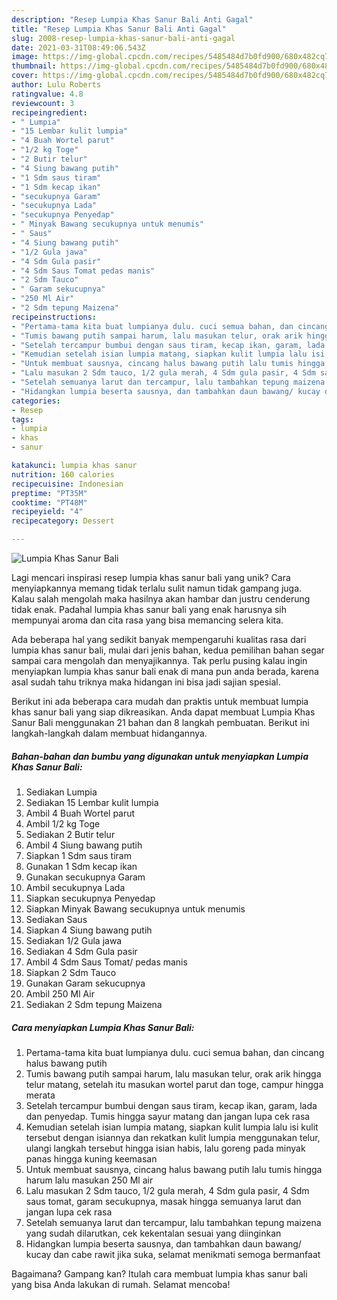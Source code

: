```yaml
---
description: "Resep Lumpia Khas Sanur Bali Anti Gagal"
title: "Resep Lumpia Khas Sanur Bali Anti Gagal"
slug: 2008-resep-lumpia-khas-sanur-bali-anti-gagal
date: 2021-03-31T08:49:06.543Z
image: https://img-global.cpcdn.com/recipes/5485484d7b0fd900/680x482cq70/lumpia-khas-sanur-bali-foto-resep-utama.jpg
thumbnail: https://img-global.cpcdn.com/recipes/5485484d7b0fd900/680x482cq70/lumpia-khas-sanur-bali-foto-resep-utama.jpg
cover: https://img-global.cpcdn.com/recipes/5485484d7b0fd900/680x482cq70/lumpia-khas-sanur-bali-foto-resep-utama.jpg
author: Lulu Roberts
ratingvalue: 4.8
reviewcount: 3
recipeingredient:
- " Lumpia"
- "15 Lembar kulit lumpia"
- "4 Buah Wortel parut"
- "1/2 kg Toge"
- "2 Butir telur"
- "4 Siung bawang putih"
- "1 Sdm saus tiram"
- "1 Sdm kecap ikan"
- "secukupnya Garam"
- "secukupnya Lada"
- "secukupnya Penyedap"
- " Minyak Bawang secukupnya untuk menumis"
- " Saus"
- "4 Siung bawang putih"
- "1/2 Gula jawa"
- "4 Sdm Gula pasir"
- "4 Sdm Saus Tomat pedas manis"
- "2 Sdm Tauco"
- " Garam sekucupnya"
- "250 Ml Air"
- "2 Sdm tepung Maizena"
recipeinstructions:
- "Pertama-tama kita buat lumpianya dulu. cuci semua bahan, dan cincang halus bawang putih"
- "Tumis bawang putih sampai harum, lalu masukan telur, orak arik hingga telur matang, setelah itu masukan wortel parut dan toge, campur hingga merata"
- "Setelah tercampur bumbui dengan saus tiram, kecap ikan, garam, lada dan penyedap. Tumis hingga sayur matang dan jangan lupa cek rasa"
- "Kemudian setelah isian lumpia matang, siapkan kulit lumpia lalu isi kulit tersebut dengan isiannya dan rekatkan kulit lumpia menggunakan telur, ulangi langkah tersebut hingga isian habis, lalu goreng pada minyak panas hingga kuning keemasan"
- "Untuk membuat sausnya, cincang halus bawang putih lalu tumis hingga harum lalu masukan 250 Ml air"
- "Lalu masukan 2 Sdm tauco, 1/2 gula merah, 4 Sdm gula pasir, 4 Sdm saus tomat, garam secukupnya, masak hingga semuanya larut dan jangan lupa cek rasa"
- "Setelah semuanya larut dan tercampur, lalu tambahkan tepung maizena yang sudah dilarutkan, cek kekentalan sesuai yang diinginkan"
- "Hidangkan lumpia beserta sausnya, dan tambahkan daun bawang/ kucay dan cabe rawit jika suka, selamat menikmati semoga bermanfaat"
categories:
- Resep
tags:
- lumpia
- khas
- sanur

katakunci: lumpia khas sanur 
nutrition: 160 calories
recipecuisine: Indonesian
preptime: "PT35M"
cooktime: "PT48M"
recipeyield: "4"
recipecategory: Dessert

---
```



![Lumpia Khas Sanur Bali](https://img-global.cpcdn.com/recipes/5485484d7b0fd900/680x482cq70/lumpia-khas-sanur-bali-foto-resep-utama.jpg)

Lagi mencari inspirasi resep lumpia khas sanur bali yang unik? Cara menyiapkannya memang tidak terlalu sulit namun tidak gampang juga. Kalau salah mengolah maka hasilnya akan hambar dan justru cenderung tidak enak. Padahal lumpia khas sanur bali yang enak harusnya sih mempunyai aroma dan cita rasa yang bisa memancing selera kita.



Ada beberapa hal yang sedikit banyak mempengaruhi kualitas rasa dari lumpia khas sanur bali, mulai dari jenis bahan, kedua pemilihan bahan segar sampai cara mengolah dan menyajikannya. Tak perlu pusing kalau ingin menyiapkan lumpia khas sanur bali enak di mana pun anda berada, karena asal sudah tahu triknya maka hidangan ini bisa jadi sajian spesial.


Berikut ini ada beberapa cara mudah dan praktis untuk membuat lumpia khas sanur bali yang siap dikreasikan. Anda dapat membuat Lumpia Khas Sanur Bali menggunakan 21 bahan dan 8 langkah pembuatan. Berikut ini langkah-langkah dalam membuat hidangannya.

<!--inarticleads1-->

##### Bahan-bahan dan bumbu yang digunakan untuk menyiapkan Lumpia Khas Sanur Bali:

1. Sediakan  Lumpia
1. Sediakan 15 Lembar kulit lumpia
1. Ambil 4 Buah Wortel parut
1. Ambil 1/2 kg Toge
1. Sediakan 2 Butir telur
1. Ambil 4 Siung bawang putih
1. Siapkan 1 Sdm saus tiram
1. Gunakan 1 Sdm kecap ikan
1. Gunakan secukupnya Garam
1. Ambil secukupnya Lada
1. Siapkan secukupnya Penyedap
1. Siapkan  Minyak Bawang secukupnya untuk menumis
1. Sediakan  Saus
1. Siapkan 4 Siung bawang putih
1. Sediakan 1/2 Gula jawa
1. Sediakan 4 Sdm Gula pasir
1. Ambil 4 Sdm Saus Tomat/ pedas manis
1. Siapkan 2 Sdm Tauco
1. Gunakan  Garam sekucupnya
1. Ambil 250 Ml Air
1. Sediakan 2 Sdm tepung Maizena




<!--inarticleads2-->

##### Cara menyiapkan Lumpia Khas Sanur Bali:

1. Pertama-tama kita buat lumpianya dulu. cuci semua bahan, dan cincang halus bawang putih
1. Tumis bawang putih sampai harum, lalu masukan telur, orak arik hingga telur matang, setelah itu masukan wortel parut dan toge, campur hingga merata
1. Setelah tercampur bumbui dengan saus tiram, kecap ikan, garam, lada dan penyedap. Tumis hingga sayur matang dan jangan lupa cek rasa
1. Kemudian setelah isian lumpia matang, siapkan kulit lumpia lalu isi kulit tersebut dengan isiannya dan rekatkan kulit lumpia menggunakan telur, ulangi langkah tersebut hingga isian habis, lalu goreng pada minyak panas hingga kuning keemasan
1. Untuk membuat sausnya, cincang halus bawang putih lalu tumis hingga harum lalu masukan 250 Ml air
1. Lalu masukan 2 Sdm tauco, 1/2 gula merah, 4 Sdm gula pasir, 4 Sdm saus tomat, garam secukupnya, masak hingga semuanya larut dan jangan lupa cek rasa
1. Setelah semuanya larut dan tercampur, lalu tambahkan tepung maizena yang sudah dilarutkan, cek kekentalan sesuai yang diinginkan
1. Hidangkan lumpia beserta sausnya, dan tambahkan daun bawang/ kucay dan cabe rawit jika suka, selamat menikmati semoga bermanfaat




Bagaimana? Gampang kan? Itulah cara membuat lumpia khas sanur bali yang bisa Anda lakukan di rumah. Selamat mencoba!
